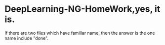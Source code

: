 # DeepLearning-NG-HomeWork,yes, it is.


If there are two files which have familiar name, then the answer is the one name include "done".

